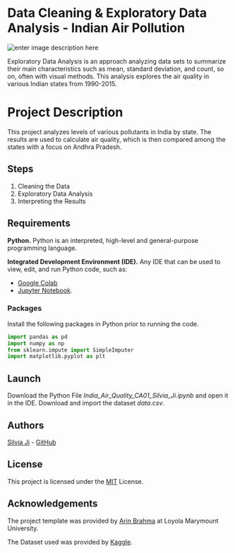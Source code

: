 ﻿# Data Cleaning & Exploratory Data Analysis - Indian Air Pollution
![enter image description here](https://www.brookings.edu/wp-content/uploads/2019/01/global_india_smog_001.jpg)

Exploratory Data Analysis is an approach analyzing data sets to summarize their main characteristics such as mean, standard deviation, and count, so on, often with visual methods. This analysis explores the air quality in various Indian states from 1990-2015.


# Project Description

This project analyzes levels of various pollutants in India by state. The results are used to calculate air quality, which is then compared among the states with a focus on Andhra Pradesh.

## Steps

 1. Cleaning the Data
 2. Exploratory Data Analysis
 3. Interpreting the Results

## Requirements

**Python.** Python is an interpreted, high-level and general-purpose programming language. 

**Integrated Development Environment (IDE).** Any IDE that can be used to view, edit, and run Python code, such as:
- [Google Colab](https://colab.research.google.com/notebooks/intro.ipynb#recent=true)
- [Jupyter Notebook](https://jupyter.org/).

### Packages 
Install the following packages in Python prior to running the code.
```python
import pandas as pd
import numpy as np
from sklearn.impute import SimpleImputer
import matplotlib.pyplot as plt
```
## Launch
Download the Python File *India_Air_Quality_CA01_Silvia_Ji.ipynb* and open it in the IDE. Download and import the dataset *data.csv*. 

## Authors

[Silvia Ji](https://www.linkedin.com/in/silviaji/) - [GitHub](github.com/jisilvia)

## License
This project is licensed under the [MIT](https://choosealicense.com/licenses/mit/) License.

## Acknowledgements

The project template was provided by [Arin Brahma](https://github.com/ArinB) at Loyola Marymount University.

The Dataset used was provided by [Kaggle](https://www.kaggle.com/shrutibhargava94/india-air-quality-data).
